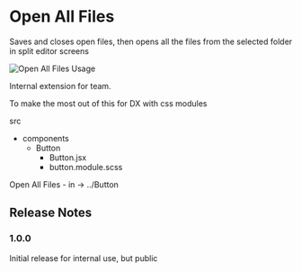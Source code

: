 # Open All Files

Saves and closes open files, then opens all the files from the selected folder in split editor screens

![Open All Files Usage](https://vicarious-app.s3.amazonaws.com/openallfiles.gif)

Internal extension for team.

To make the most out of this for DX with css modules

src
 - components
   - Button
     - Button.jsx
     - button.module.scss

Open All Files - in -> ../Button

## Release Notes

### 1.0.0

Initial release for internal use, but public
